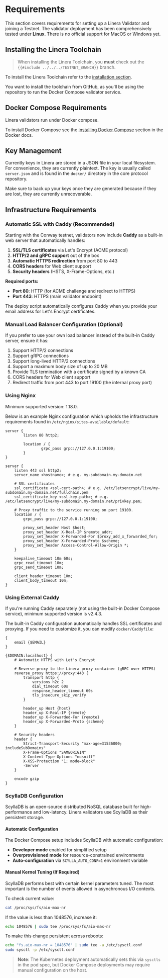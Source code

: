 # Requirements

This section covers requirements for setting up a Linera Validator and joining a
Testnet. The validator deployment has been comprehensively tested under
**Linux**. There is no official support for MacOS or Windows yet.

## Installing the Linera Toolchain

> When installing the Linera Toolchain, you **must** check out the
> `{{#include ../../../TESTNET_BRANCH}}` branch.

To install the Linera Toolchain refer to the
[installation section](../../developers/getting_started/installation.md#installing-from-github).

You want to install the toolchain from GitHub, as you'll be using the repository
to run the Docker Compose validator service.

## Docker Compose Requirements

Linera validators run under Docker compose.

To install Docker Compose see the
[installing Docker Compose](https://docs.docker.com/compose/install/) section in
the Docker docs.

## Key Management

Currently keys in Linera are stored in a JSON file in your local filesystem. For
convenience, they are currently plaintext. The key is usually called
`server.json` and is found in the `docker/` directory in the core protocol
repository.

Make sure to back up your keys once they are generated because if they are lost,
they are currently unrecoverable.

## Infrastructure Requirements

### Automatic SSL with Caddy (Recommended)

Starting with the Conway testnet, validators now include **Caddy** as a built-in
web server that automatically handles:

1. **SSL/TLS certificates** via Let's Encrypt (ACME protocol)
2. **HTTP/2 and gRPC support** out of the box
3. **Automatic HTTPS redirection** from port 80 to 443
4. **CORS headers** for Web client support
5. **Security headers** (HSTS, X-Frame-Options, etc.)

**Required ports:**

- **Port 80**: HTTP (for ACME challenge and redirect to HTTPS)
- **Port 443**: HTTPS (main validator endpoint)

The deploy script automatically configures Caddy when you provide your email
address for Let's Encrypt certificates.

### Manual Load Balancer Configuration (Optional)

If you prefer to use your own load balancer instead of the built-in Caddy
server, ensure it has:

1. Support HTTP/2 connections
2. Support gRPC connections
3. Support long-lived HTTP/2 connections
4. Support a maximum body size of up to 20 MB
5. Provide TLS termination with a certificate signed by a known CA
6. CORS headers for Web client support
7. Redirect traffic from port 443 to port 19100 (the internal proxy port)

### Using Nginx

Minimum supported version: 1.18.0.

Below is an example Nginx configuration which upholds the infrastructure
requirements found in `/etc/nginx/sites-available/default`:

```ignore
server {
        listen 80 http2;

        location / {
                grpc_pass grpc://127.0.0.1:19100;
        }
}

server {
    listen 443 ssl http2;
    server_name <hostname>; # e.g. my-subdomain.my-domain.net

    # SSL certificates
    ssl_certificate <ssl-cert-path>; # e.g. /etc/letsencrypt/live/my-subdomain.my-domain.net/fullchain.pem
    ssl_certificate_key <ssl-key-path>; # e.g. /etc/letsencrypt/live/my-subdomain.my-domain.net/privkey.pem;

    # Proxy traffic to the service running on port 19100.
    location / {
        grpc_pass grpc://127.0.0.1:19100;

        proxy_set_header Host $host;
        proxy_set_header X-Real-IP $remote_addr;
        proxy_set_header X-Forwarded-For $proxy_add_x_forwarded_for;
        proxy_set_header X-Forwarded-Proto $scheme;
        proxy_set_header Access-Control-Allow-Origin *;
    }

    keepalive_timeout 10m 60s;
    grpc_read_timeout 10m;
    grpc_send_timeout 10m;

    client_header_timeout 10m;
    client_body_timeout 10m;
}
```

### Using External Caddy

If you're running Caddy separately (not using the built-in Docker Compose
service), minimum supported version is v2.4.3.

The built-in Caddy configuration automatically handles SSL certificates and
proxying. If you need to customize it, you can modify `docker/Caddyfile`:

```caddy
{
    email {$EMAIL}
}

{$DOMAIN:localhost} {
    # Automatic HTTPS with Let's Encrypt

    # Reverse proxy to the Linera proxy container (gRPC over HTTPS)
    reverse_proxy https://proxy:443 {
        transport http {
            versions h2c 2
            dial_timeout 60s
            response_header_timeout 60s
            tls_insecure_skip_verify
        }

        header_up Host {host}
        header_up X-Real-IP {remote}
        header_up X-Forwarded-For {remote}
        header_up X-Forwarded-Proto {scheme}
    }

    # Security headers
    header {
        Strict-Transport-Security "max-age=31536000; includeSubDomains"
        X-Frame-Options "SAMEORIGIN"
        X-Content-Type-Options "nosniff"
        X-XSS-Protection "1; mode=block"
        -Server
    }

    encode gzip
}
```

### ScyllaDB Configuration

ScyllaDB is an open-source distributed NoSQL database built for high-performance
and low-latency. Linera validators use ScyllaDB as their persistent storage.

#### Automatic Configuration

The Docker Compose setup includes ScyllaDB with automatic configuration:

- **Developer mode** enabled for simplified setup
- **Overprovisioned mode** for resource-constrained environments
- **Auto-configuration** via `SCYLLA_AUTO_CONF=1` environment variable

#### Manual Kernel Tuning (If Required)

ScyllaDB performs best with certain kernel parameters tuned. The most important
is the number of events allowed in asynchronous I/O contexts.

To check current value:

```bash
cat /proc/sys/fs/aio-max-nr
```

If the value is less than 1048576, increase it:

```bash
echo 1048576 | sudo tee /proc/sys/fs/aio-max-nr
```

To make this change persistent across reboots:

```bash
echo "fs.aio-max-nr = 1048576" | sudo tee -a /etc/sysctl.conf
sudo sysctl -p /etc/sysctl.conf
```

> **Note**: The Kubernetes deployment automatically sets this via `sysctls` in
> the pod spec, but Docker Compose deployments may require manual configuration
> on the host.
